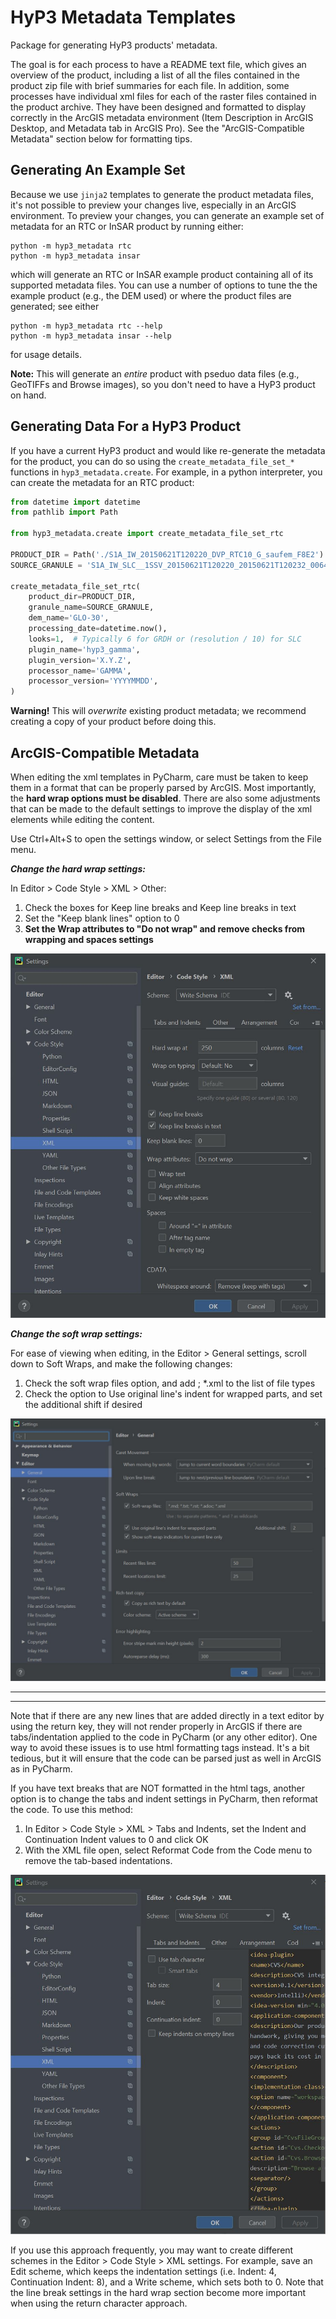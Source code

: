 # HyP3 Metadata Templates

Package for generating HyP3 products' metadata.

The goal is for each process to have a README text file, which gives an overview
of the product, including a list of all the files contained in the product zip
file with brief summaries for each file. In addition, some processes have
individual xml files for each of the raster files contained in the product
archive. They have been designed and formatted to display correctly in the
ArcGIS metadata environment (Item Description in ArcGIS Desktop, and Metadata
tab in ArcGIS Pro).  See the "ArcGIS-Compatible Metadata" section below for
formatting tips.

## Generating An Example Set

Because we use `jinja2` templates to generate the product metadata files, it's
not possible to preview your changes live, especially in an ArcGIS environment.
To preview your changes, you can generate an example set of metadata for an RTC
or InSAR product by running either:

```
python -m hyp3_metadata rtc
python -m hyp3_metadata insar
```
which will generate an RTC or InSAR example product containing all of its supported
metadata files. You can use a number of options to tune the the example product
(e.g., the DEM used) or where the product files are generated; see either
```
python -m hyp3_metadata rtc --help
python -m hyp3_metadata insar --help
```
for usage details. 

**Note:** This will generate an *entire* product with pseduo data files
(e.g., GeoTIFFs and Browse images), so you don't need to have a HyP3 product on
hand.

## Generating Data For a HyP3 Product

If you have a current HyP3 product and would like re-generate the metadata for
the product, you can do so using the `create_metadata_file_set_*` functions in
`hyp3_metadata.create`. For example, in a python interpreter, you can create the
metadata for an RTC product:

```python
from datetime import datetime
from pathlib import Path

from hyp3_metadata.create import create_metadata_file_set_rtc

PRODUCT_DIR = Path('./S1A_IW_20150621T120220_DVP_RTC10_G_saufem_F8E2')
SOURCE_GRANULE = 'S1A_IW_SLC__1SSV_20150621T120220_20150621T120232_006471_008934_72D8'

create_metadata_file_set_rtc(
    product_dir=PRODUCT_DIR,
    granule_name=SOURCE_GRANULE,
    dem_name='GLO-30',
    processing_date=datetime.now(),
    looks=1,  # Typically 6 for GRDH or (resolution / 10) for SLC
    plugin_name='hyp3_gamma',
    plugin_version='X.Y.Z',
    processor_name='GAMMA',
    processor_version='YYYYMMDD',
)
```

**Warning!** This will *overwrite* existing product metadata; we recommend creating
a copy of your product before doing this.

## ArcGIS-Compatible Metadata

When editing the xml templates in PyCharm, care must be taken to keep them in a
format that can be properly parsed by ArcGIS. Most importantly, the **hard wrap
options must be disabled**. There are also some adjustments that can be made to
the default settings to improve the display of the xml elements while editing
the content.   

Use Ctrl+Alt+S to open the settings window, or select Settings from the File menu.

**_Change the hard wrap settings:_**  

In Editor > Code Style > XML > Other:
1. Check the boxes for Keep line breaks and Keep line breaks in text  
2. Set the "Keep blank lines" option to 0  
3. **Set the Wrap attributes to "Do not wrap" and remove checks from wrapping
   and spaces settings**

![](docs/imgs/Editor_CodeStyle_XML_Other.JPG)

**_Change the soft wrap settings:_**  

For ease of viewing when editing, in the Editor > General settings, scroll down
to Soft Wraps, and make the following changes:  
1. Check the soft wrap files option, and add ; *.xml to the list of file types  
2. Check the option to Use original line's indent for wrapped parts, and set the
   additional shift if desired

![](docs/imgs/Editor_General_SoftWraps.JPG)


**************
**************
Note that if there are any new lines that are added directly in a text editor by
using the return key, they will not render properly in ArcGIS if there are
tabs/indentation applied to the code in PyCharm (or any other editor). One way to
avoid these issues is to use html formatting tags instead. It's a bit tedious,
but it will ensure that the code can be parsed just as well in ArcGIS as in PyCharm.  

If you have text breaks that are NOT formatted in the html tags, another option
is to change the tabs and indent settings in PyCharm, then reformat the code.
To use this method:

1. In Editor > Code Style > XML > Tabs and Indents, set the Indent and 
   Continuation Indent values to 0 and click OK
2. With the XML file open, select Reformat Code from the Code menu to remove the
   tab-based indentations.

![](docs/imgs/Editor_CodeStyle_XML_TabsIndents.JPG)

If you use this approach frequently, you may want to create different schemes in
the Editor > Code Style > XML settings. For example, save an Edit scheme, which
keeps the indentation settings (i.e. Indent: 4, Continuation Indent: 8), and a 
Write scheme, which sets both to 0. Note that the line break settings in the hard
wrap section become more important when using the return character approach.









